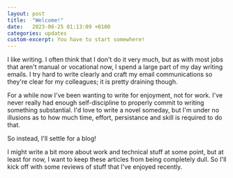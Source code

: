 ```yaml
---
layout: post
title:  "Welcome!"
date:   2023-06-25 01:13:09 +0100
categories: updates
custom-excerpt: You have to start somewhere!
---
```

I like writing. I often think that I don't do it very much, but as with most jobs that aren't manual or vocational now, I spend a large part of my day writing emails. I try hard to write clearly and craft my email communications so they're clear for my colleagues; it is pretty draining though.

For a while now I've been wanting to write for enjoyment, not for work. I've never really had enough self-discipline to properly commit to writing something substantial. I'd love to write a novel someday, but I'm under no illusions as to how much time, effort, persistance and skill is required to do that.

So instead, I'll settle for a blog! 

I might write a bit more about work and technical stuff at some point, but at least for now, I want to keep these articles from being completely dull. So I'll kick off with some reviews of stuff that I've enjoyed recently.